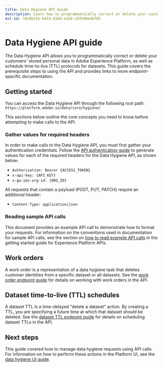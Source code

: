 ```yaml
---
title: Data Hygiene API Guide
description: Learn how to programmatically correct or delete your customers' stored personal data in Adobe Experience Platform.
exl-id: 78c8b15b-b433-4168-a1e8-c97b96e4bf85
---
```

# Data Hygiene API guide

The Data Hygiene API allows you to programmatically correct or delete your customers' stored personal data in Adobe Experience Platform, as well as schedule time-to-live (TTL) protocols for datasets. This guide covers the prerequisite steps to using the API and provides links to more endpoint-specific documentation.

## Getting started

You can access the Data Hygiene API through the following root path: `https://platform.adobe.io/data/core/hygiene/`

This sections below outline the core concepts you need to know before attempting to make calls to the API.

### Gather values for required headers

In order to make calls to the Data Hygiene API, you must first gather your authentication credentials. Follow the [API authentication guide](../../landing/api-authentication.md) to generate values for each of the required headers for the Data Hygiene API, as shown below:

* `Authorization: Bearer {ACCESS_TOKEN}`
* `x-api-key: {API_KEY}`
* `x-gw-ims-org-id: {ORG_ID}`

All requests that contain a payload (POST, PUT, PATCH) require an additional header:

* `Content-Type: application/json`

### Reading sample API calls

This document provides an example API call to demonstrate how to format your requests. For information on the conventions used in documentation for sample API calls, see the section on [how to read example API calls](../../landing/api-guide.md#sample-api) in the getting started guide for Experience Platform APIs.

## Work orders

A work order is a representation of a data hygiene task that deletes customer identities from a specific dataset or all datasets. See the [work order endpoint guide](./workorder.md) for details on working with work orders in the API.

## Dataset time-to-live (TTL) schedules

A dataset TTL is a time-delayed "delete a dataset" action. By creating a TTL, you are specifying a future time at which that dataset should be deleted. See the [dataset TTL endpoint guide](./ttl.md) for details on scheduling dataset TTLs in the API.

## Next steps

This guide covered how to manage data hygiene requests using API calls. For information on how to perform these actions in the Platform UI, see the [data hygiene UI guide](../ui/overview.md).
